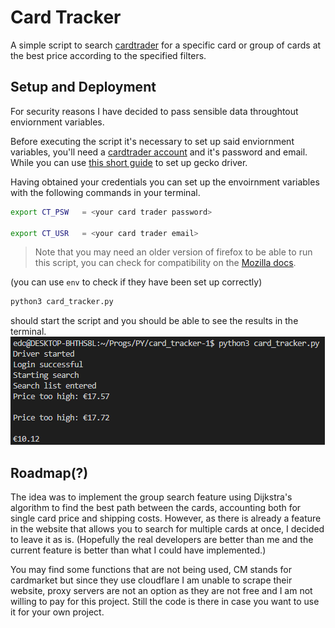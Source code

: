 # Card Tracker

A simple script to search [cardtrader](https://www.cardtrader.com) for a specific card or group of cards at the best price according to the specified filters.

## Setup and Deployment

For security reasons I have decided to pass sensible data throughtout enviornment variables. 

Before executing the script it's necessary to set up said enviornment variables, you'll need a [cardtrader account](https://www.cardtrader.com/users/sign_up) and it's password and email. While you can use [this short guide](https://www.browserstack.com/guide/geckodriver-selenium-python) to set up gecko driver.

Having obtained your credentials you can set up the envoirnment variables with the following commands in your terminal. 

```bash
export CT_PSW   = <your card trader password>

export CT_USR   = <your card trader email>
```

> Note that you may need an older version of firefox to be able to run this script, you can check for compatibility on the [Mozilla docs](https://firefox-source-docs.mozilla.org/testing/geckodriver/Support.html).  

(you can use `env` to check if they have been set up correctly)

```bash
python3 card_tracker.py
```
should start the script and you should be able to see the results in the terminal.
![results](results.png)

## Roadmap(?)
The idea was to implement the group search feature using Dijkstra's algorithm to find the best path between the cards, accounting both for single card price and shipping costs. However, as there is already a feature in the website that allows you to search for multiple cards at once, I decided to leave it as is. (Hopefully the real developers are better than me and the current feature is better than what I could have implemented.)

You may find some functions that are not being used, CM stands for cardmarket but since they use cloudflare I am unable to scrape their website, proxy servers are not an option as they are not free and I am not willing to pay for this project. Still the code is there in case you want to use it for your own project.
